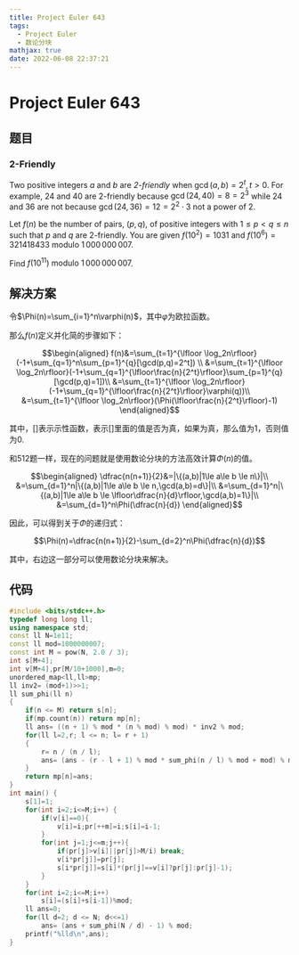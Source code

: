 ```yaml
---
title: Project Euler 643
tags:
  - Project Euler
  - 数论分块
mathjax: true
date: 2022-06-08 22:37:21
---
```


<escape><!-- more --></escape>

# Project Euler 643

## 题目

### 2-Friendly

Two positive integers $a$ and $b$ are *$2$-friendly* when $\gcd(a,b) = 2^t, t>0$. For example, $24$ and $40$ are $2$-friendly because $\gcd(24,40) = 8 = 2^3$ while $24$ and $36$ are not because $\gcd(24,36) = 12 = 2^2\cdot 3$ not a power of $2$.

Let $f(n)$ be the number of pairs, $(p,q)$, of positive integers with $1\le p\lt q\le n$ such that $p$ and $q$ are $2$-friendly. You are given $f(10^2) = 1031$ and $f(10^6) = 321418433 \text{ modulo } 1\,000\,000\,007$.

Find $f(10^{11})\text{ modulo } 1\,000\,000\,007$.

## 解决方案

令$\Phi(n)=\sum_{i=1}^n\varphi(n)$，其中$\varphi$为欧拉函数。

那么$f(n)$定义并化简的步骤如下：

$$\begin{aligned}
f(n)&=\sum_{t=1}^{\lfloor \log_2n\rfloor}(-1+\sum_{q=1}^n\sum_{p=1}^{q}[\gcd(p,q)=2^t]) \\
&=\sum_{t=1}^{\lfloor \log_2n\rfloor}(-1+\sum_{q=1}^{\lfloor\frac{n}{2^t}\rfloor}\sum_{p=1}^{q}[\gcd(p,q)=1])\\
&=\sum_{t=1}^{\lfloor \log_2n\rfloor}(-1+\sum_{q=1}^{\lfloor\frac{n}{2^t}\rfloor}\varphi(q))\\
&=\sum_{t=1}^{\lfloor \log_2n\rfloor}(\Phi(\lfloor\frac{n}{2^t}\rfloor)-1)
\end{aligned}$$

其中，$[]$表示示性函数，表示$[]$里面的值是否为真，如果为真，那么值为$1$，否则值为$0$.

和512题一样，现在的问题就是使用数论分块的方法高效计算$\Phi(n)$的值。

$$\begin{aligned}
\dfrac{n(n+1)}{2}&=|\{(a,b)|1\le a\le b \le n\}|\\
&=\sum_{d=1}^n|\{(a,b)|1\le a\le b \le n,\gcd(a,b)=d\}|\\
&=\sum_{d=1}^n|\{(a,b)|1\le a\le b \le \lfloor\dfrac{n}{d}\rfloor,\gcd(a,b)=1\}|\\
&=\sum_{d=1}^n\Phi(\dfrac{n}{d})
\end{aligned}$$

因此，可以得到关于$\Phi$的递归式：

$$\Phi(n)=\dfrac{n(n+1)}{2}-\sum_{d=2}^n\Phi(\dfrac{n}{d})$$

其中，右边这一部分可以使用数论分块来解决。

## 代码

```C++
#include <bits/stdc++.h>
typedef long long ll;
using namespace std;
const ll N=1e11;
const ll mod=1000000007;
const int M = pow(N, 2.0 / 3);
int s[M+4];
int v[M+4],pr[M/10+1000],m=0;
unordered_map<ll,ll>mp;
ll inv2= (mod+1)>>1;
ll sum_phi(ll n)
{
    if(n <= M) return s[n];
    if(mp.count(n)) return mp[n];
    ll ans= ((n + 1) % mod * (n % mod) % mod) * inv2 % mod;
    for(ll l=2,r; l <= n; l= r + 1)
    {
        r= n / (n / l);
        ans= (ans - (r - l + 1) % mod * sum_phi(n / l) % mod + mod) % mod;
    }
    return mp[n]=ans;
}
int main() {
    s[1]=1;
    for(int i=2;i<=M;i++) {
        if(v[i]==0){
            v[i]=i;pr[++m]=i;s[i]=i-1;
        }
        for(int j=1;j<=m;j++){
            if(pr[j]>v[i]||pr[j]>M/i) break;
            v[i*pr[j]]=pr[j];
            s[i*pr[j]]=s[i]*(pr[j]==v[i]?pr[j]:pr[j]-1);
        }
    }
    for(int i=2;i<=M;i++)
        s[i]=(s[i]+s[i-1])%mod;
    ll ans=0;
    for(ll d=2; d <= N; d<<=1)
        ans= (ans + sum_phi(N / d) - 1) % mod;
    printf("%lld\n",ans);
}

```
